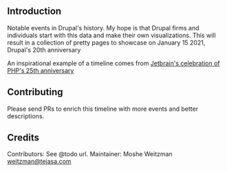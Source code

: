 Introduction
-----------
Notable events in Drupal's history. My hope is that Drupal firms and individuals start with this data and make their own visualizations. This will result in a collection of pretty pages to showcase on January 15 2021, Drupal's 20th  anniversary

An inspirational example of a timeline comes from [Jetbrain's celebration of PHP's 25th anniversary](https://www.jetbrains.com/lp/php-25/) 

Contributing
--------------
Please send PRs to enrich this timeline with more events and better descriptions.

Credits
-----------
Contributors: See @todo url.
Maintainer: Moshe Weitzman <weitzman@tejasa.com>